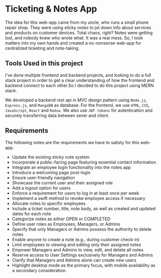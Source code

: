 # Ticketing & Notes App
The idea for this web-app came from my uncle, who runs a small phone repair shop. They were using sticky notes to jot down info about services and products on customer devices. Total chaos, right? Notes were getting lost, and nobody knew who wrote what. It was a real mess. So, I took matters into my own hands and created a no-nonsense web-app for centralized ticketing and note-taking.

## Tools Used in this project
I've done multiple frontend and backend projects, and looking to do a full stack project in order to get a clear understanding of how the frontend and backend connect to each other.So I decided to do this project using MERN stack.

We developed a backend rest api in MVC design pattern using `Node.js`, `Express.js`, and `MangoDB` as database. For the frontend, we use `HTML`, `CSS`, `JavaScript`, `React` and `Redux`. We also use `JWT tokens` for autentication and securely transferring data between sever and client.

## Requirements
The following notes are the requirements we have to satisty for this web-app.

- Update the existing sticky note system
- Incorporate a public-facing page featuring essential contact information
- Integrate an employee login functionality into the notes app
- Introduce a welcoming page post-login
- Ensure user-friendly navigation
- Showcase the current user and their assigned role
- Add a logout option for users
- Enforce a requirement for users to log in at least once per week
- Implement a swift method to revoke employee access if necessary
- Allocate notes to specific employees
- Include a ticket number, title, note body, as well as created and updated dates for each note
- Categorize notes as either OPEN or COMPLETED
- Define user roles as Employees, Managers, or Admins
- Specify that only Managers or Admins possess the authority to delete notes
- Enable anyone to create a note (e.g., during customer check-in)
- Limit employees to viewing and editing only their assigned notes
- Empower Managers and Admins to view, edit, and delete all notes
- Reserve access to User Settings exclusively for Managers and Admins
- Clarify that Managers and Admins alone can create new users
- Highlight desktop mode as the primary focus, with mobile availability as a secondary consideration.
